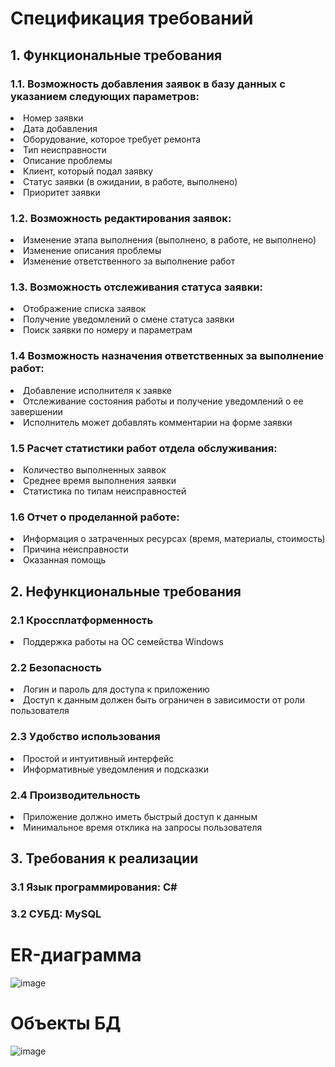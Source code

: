 # Спецификация требований 
<h2>1. Функциональные требования</h2>
<h3>1.1. Возможность добавления заявок в базу данных с указанием следующих параметров: </h3>
<li>Номер заявки</li>
<li>Дата добавления</li>
<li>Оборудование, которое требует ремонта</li>
<li>Тип неисправности</li>
<li>Описание проблемы</li>
<li>Клиент, который подал заявку</li>
<li>Статус заявки (в ожидании, в работе, выполнено)</li>
<li>Приоритет заявки</li>
<h3>1.2. Возможность редактирования заявок: </h3>
<li>Изменение этапа выполнения (выполнено, в работе, не выполнено)</li>
<li>Изменение описания проблемы</li>
<li>Изменение ответственного за выполнение работ</li>
<h3>1.3. Возможность отслеживания статуса заявки: </h3>
<li>Отображение списка заявок</li>
<li>Получение уведомлений о смене статуса заявки</li>
<li>Поиск заявки по номеру и параметрам</li>
<h3>1.4 Возможность назначения ответственных за выполнение работ: </h3>
<li>Добавление исполнителя к заявке</li>
<li>Отслеживание состояния работы и получение уведомлений о ее завершении</li>
<li>Исполнитель может добавлять комментарии на форме заявки</li>
<h3>1.5 Расчет статистики работ отдела обслуживания: </h3>
<li>Количество выполненных заявок</li>
<li>Среднее время выполнения заявки</li>
<li>Статистика по типам неисправностей</li>
<h3>1.6 Отчет о проделанной работе: </h3>
<li>Информация о затраченных ресурсах (время, материалы, стоимость)</li>
<li>Причина неисправности</li>
<li>Оказанная помощь</li>
<h2>2. Нефункциональные требования</h2>
<h3>2.1 Кроссплатформенность</h3>
<li>Поддержка работы на ОС семейства Windows</li>
<h3>2.2 Безопасность</h3>
<li>Логин и пароль для доступа к приложению</li>
<li>Доступ к данным должен быть ограничен в зависимости от роли пользователя</li>
<h3>2.3 Удобство использования</h3>
<li>Простой и интуитивный интерфейс</li>
<li>Информативные уведомления и подсказки</li>
<h3>2.4 Производительность</h3>
<li>Приложение должно иметь быстрый доступ к данным</li>
<li>Минимальное время отклика на запросы пользователя</li>
<h2>3. Требования к реализации</h2>
<h3>3.1 Язык программирования: C#</h3>
<h3>3.2 СУБД: MySQL</h3>
 
# ER-диаграмма
![image](https://github.com/lonagraf/PZ23/assets/122952983/74512a85-7758-441d-bbec-2286d0bf417c)

 
 
# Объекты БД
![image](https://github.com/lonagraf/PZ23/assets/122952983/93662399-0c78-45e8-b733-d74358324c24)

 
